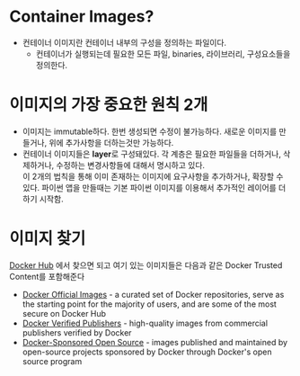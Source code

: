 # Container Images?
- 컨테이너 이미지란 컨테이너 내부의 구성을 정의하는 파일이다.
	- 컨테이너가 실행되는데 필요한 모든 파일, binaries, 라이브러리, 구성요소들을 정의한다.
# 이미지의 가장 중요한 원칙 2개
- 이미지는 immutable하다. 한번 생성되면 수정이 불가능하다. 새로운 이미지를 만들거나, 위에 추가사항을 더하는것만 가능하다.
- 컨테이너 이미지들은 **layer**로 구성돼있다. 각 계층은 필요한 파일들을 더하거나, 삭제하거나, 수정하는 변경사항들에 대해서 명시하고 있다.\
이 2개의 법칙을 통해 이미 존재하는 이미지에 요구사항을 추가하거나, 확장할 수 있다.
파이썬 앱을 만들때는 기본 파이썬 이미지를 이용해서 추가적인 레이어를 더하기 시작함.

# 이미지 찾기
[Docker Hub](https://hub.docker.com/) 에서 찾으면 되고 여기 있는 이미지들은 다음과 같은 Docker Trusted Content를 포함해준다
- [Docker Official Images](https://hub.docker.com/search?q=&type=image&image_filter=official) - a curated set of Docker repositories, serve as the starting point for the majority of users, and are some of the most secure on Docker Hub
- [Docker Verified Publishers](https://hub.docker.com/search?q=&image_filter=store) - high-quality images from commercial publishers verified by Docker
- [Docker-Sponsored Open Source](https://hub.docker.com/search?q=&image_filter=open_source) - images published and maintained by open-source projects sponsored by Docker through Docker's open source program
